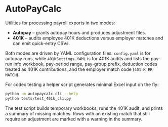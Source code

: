 # AutoPayCalc

Utilities for processing payroll exports in two modes:

- **Autopay** – grants autopay hours and produces adjustment files.
- **401K** – audits employee 401K deductions versus employer matches and can emit quick-entry CSVs.

Both modes are driven by YAML configuration files. `config.yaml` is for autopay runs, while `401KSettings.YAML` is for 401K audits and lists the pay-run info workbook, pay-period range, pay-group prefix, deduction codes treated as 401K contributions, and the employer match code (`401-K ER MATCH`).

For codex testing a helper script generates minimal Excel input on the fly:

```bash
python -m autopaycalc.cli --help
python tests/test_401k_cli.py
```

The test script builds temporary workbooks, runs the 401K audit, and prints a summary of missing matches. Rows with an existing match that still require an adjustment are marked with a warning in the summary.
